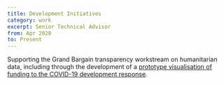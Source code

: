 ```yaml
---
title: Development Initiatives
category: work
excerpt: Senior Technical Advisor
from: Apr 2020
to: Present
---
```

Supporting the Grand Bargain transparency workstream on humanitarian data, including through the development of a [prototype visualisation of funding to the COVID-19 development response](https://covid19.humportal.org).